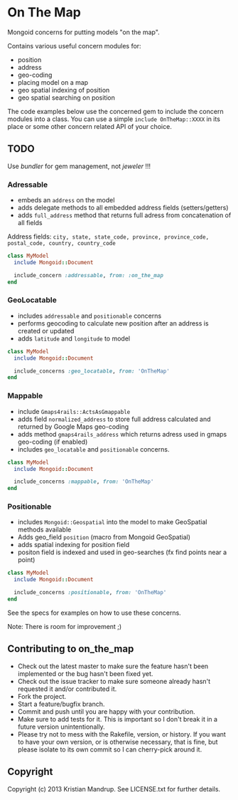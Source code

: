 # On The Map

Mongoid concerns for putting models "on the map".

Contains various useful concern modules for: 

* position
* address
* geo-coding
* placing model on a map
* geo spatial indexing of position
* geo spatial searching on position

The code examples below use the concerned gem to include the concern modules into a class.
You can use a simple `include OnTheMap::XXXX` in its place or some other concern related API of your choice.

## TODO

Use *bundler* for gem management, not *jeweler* !!!

### Adressable

* embeds an `address` on the model
* adds delegate methods to all embedded address fields (setters/getters)
* adds `full_address` method that returns full adress from concatenation of all fields

Address fields: `city, state, state_code, province, province_code, postal_code, country, country_code`

```ruby
class MyModel
  include Mongoid::Document

  include_concern :addressable, from: :on_the_map
end
```

### GeoLocatable

* includes `addressable` and `positionable` concerns
* performs geocoding to calculate new position after an address is created or updated
* adds `latitude` and `longitude` to model

```ruby
class MyModel
  include Mongoid::Document

  include_concerns :geo_locatable, from: 'OnTheMap'
end
```

### Mappable

* include `Gmaps4rails::ActsAsGmappable`
* adds field `normalized_address` to store full address calculated and returned by Google Maps geo-coding
* adds method `gmaps4rails_address` which returns adress used in gmaps geo-coding (if enabled)
* includes `geo_locatable` and `positionable` concerns.

```ruby
class MyModel
  include Mongoid::Document

  include_concerns :mappable, from: 'OnTheMap'
end
```

### Positionable

* includes `Mongoid::Geospatial` into the model to make GeoSpatial methods available
* Adds geo_field `position` (macro from Mongoid GeoSpatial)
* adds spatial indexing for position field
* positon field is indexed and used in geo-searches (fx find points near a point)

```ruby
class MyModel
  include Mongoid::Document

  include_concerns :positionable, from: 'OnTheMap'
end
```

See the specs for examples on how to use these concerns. 

Note: There is room for improvement ;)

## Contributing to on_the_map
 
* Check out the latest master to make sure the feature hasn't been implemented or the bug hasn't been fixed yet.
* Check out the issue tracker to make sure someone already hasn't requested it and/or contributed it.
* Fork the project.
* Start a feature/bugfix branch.
* Commit and push until you are happy with your contribution.
* Make sure to add tests for it. This is important so I don't break it in a future version unintentionally.
* Please try not to mess with the Rakefile, version, or history. If you want to have your own version, or is otherwise necessary, that is fine, but please isolate to its own commit so I can cherry-pick around it.

## Copyright

Copyright (c) 2013 Kristian Mandrup. See LICENSE.txt for
further details.

